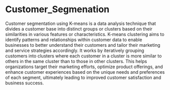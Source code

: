 # Customer_Segmenation
Customer segmentation using K-means is a data analysis technique that divides a customer base into distinct groups or clusters based on their similarities in various features or characteristics. K-means clustering aims to identify patterns and relationships within customer data to enable businesses to better understand their customers and tailor their marketing and service strategies accordingly. It works by iteratively grouping customers into clusters where each customer in a cluster is more similar to others in the same cluster than to those in other clusters. This helps organizations target their marketing efforts, optimize product offerings, and enhance customer experiences based on the unique needs and preferences of each segment, ultimately leading to improved customer satisfaction and business success.
